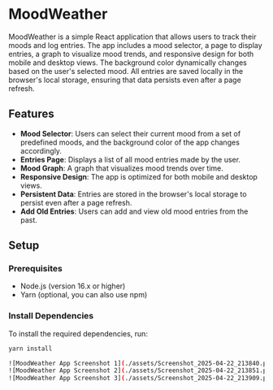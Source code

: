 # MoodWeather

MoodWeather is a simple React application that allows users to track their moods and log entries. The app includes a mood selector, a page to display entries, a graph to visualize mood trends, and responsive design for both mobile and desktop views. The background color dynamically changes based on the user's selected mood. All entries are saved locally in the browser's local storage, ensuring that data persists even after a page refresh.

## Features

- **Mood Selector**: Users can select their current mood from a set of predefined moods, and the background color of the app changes accordingly.
- **Entries Page**: Displays a list of all mood entries made by the user.
- **Mood Graph**: A graph that visualizes mood trends over time.
- **Responsive Design**: The app is optimized for both mobile and desktop views.
- **Persistent Data**: Entries are stored in the browser's local storage to persist even after a page refresh.
- **Add Old Entries**: Users can add and view old mood entries from the past.

## Setup

### Prerequisites

- Node.js (version 16.x or higher)
- Yarn (optional, you can also use npm)

### Install Dependencies

To install the required dependencies, run:

```bash
yarn install

![MoodWeather App Screenshot 1](./assets/Screenshot_2025-04-22_213840.png)
![MoodWeather App Screenshot 2](./assets/Screenshot_2025-04-22_213851.png)
![MoodWeather App Screenshot 3](./assets/Screenshot_2025-04-22_213909.png)
